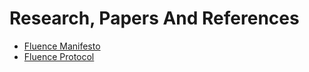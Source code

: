 # Research, Papers And References

* [Fluence Manifesto](https://fluence.network/manifesto.html)
* [Fluence Protocol](https://github.com/fluencelabs/rfcs/blob/main/0-overview.md)



